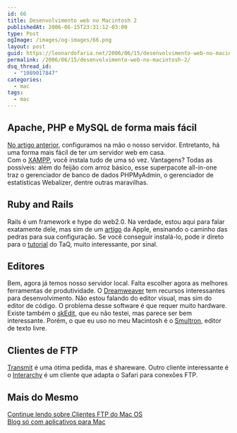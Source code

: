 ```yaml
---
id: 66
title: Desenvolvimento web no Macintosh 2
publishedAt: 2006-06-15T23:31:12-03:00
type: Post
ogImage: /images/og-images/66.png
layout: post
guid: https://leonardofaria.net/2006/06/15/desenvolvimento-web-no-macintosh-2/
permalink: /2006/06/15/desenvolvimento-web-no-macintosh-2/
dsq_thread_id:
  - "1089017847"
categories:
  - mac
tags:
  - mac
---
```

## Apache, PHP e MySQL de forma mais fácil

[No artigo anterior](https://leonardofaria.net/2006/06/15/desenvolvimento-web-no-macintosh/), configuramos na mão o nosso servidor. Entretanto, há uma forma mais fácil de ter um servidor web em casa.  
Com o [XAMPP](http://www.apachefriends.org/en/xampp-macosx.html), você instala tudo de uma só vez. Vantagens? Todas as possíveis: além do feijão com arroz básico, esse superpacote all-in-one traz o gerenciador de banco de dados PHPMyAdmin, o gerenciador de estatísticas Webalizer, dentre outras maravilhas.

## Ruby and Rails

Rails é um framework e hype do web2.0. Na verdade, estou aqui para falar exatamente dele, mas sim de um [artigo](http://developer.apple.com/tools/rubyonrails.html) da Apple, ensinando o caminho das pedras para sua configuração. Se você conseguir instalá-lo, pode ir direto para o [tutorial](http://beam.to/taq/blog.php?id=263) do TaQ, muito interessante, por sinal.

## Editores

Bem, agora já temos nosso servidor local. Falta escolher agora as melhores ferramentas de produtividade. O [Dreamweaver](http://www.adobe.com) tem recursos interessantes para desenvolvimento. Não estou falando do editor visual, mas sim do editor de código. O problema desse software é que requer muito hardware. Existe também o [skEdit](http://www.skti.org/), que eu não testei, mas parece ser bem interessante. Porém, o que eu uso no meu Macintosh é o [Smultron](http://smultron.sourceforge.net/), editor de texto livre.

## Clientes de FTP

[Transmit](http://panic.com/transmit/) é uma ótima pedida, mas é shareware. Outro cliente interessante é o [Interarchy](http://www.interarchy.com/) é um cliente que adapta o Safari para conexões FTP.

## Mais do Mesmo

[Continue lendo sobre Clientes FTP do Mac OS](http://www.macdevcenter.com/pub/a/mac/2006/04/13/ftp.html)  
[Blog só com aplicativos para Mac](http://coolosxapps.net/)
